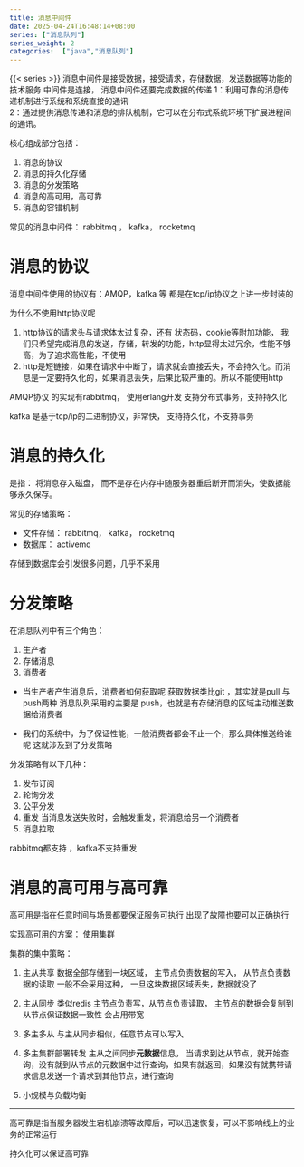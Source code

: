 ```yaml
---
title: 消息中间件
date: 2025-04-24T16:48:14+08:00  
series: ["消息队列"]
series_weight: 2
categories:  ["java","消息队列"] 
---
```

{{< series >}}
消息中间件是接受数据，接受请求，存储数据，发送数据等功能的技术服务
中间件是连接， 消息中间件还要完成数据的传递
1：利用可靠的消息传递机制进行系统和系统直接的通讯  
2：通过提供消息传递和消息的排队机制，它可以在分布式系统环境下扩展进程间的通讯。



核心组成部分包括： 
1. 消息的协议
2. 消息的持久化存储
3. 消息的分发策略
4. 消息的高可用，高可靠
5. 消息的容错机制

常见的消息中间件：
rabbitmq ， kafka， rocketmq


# 消息的协议
消息中间件使用的协议有：AMQP，kafka 等
都是在tcp/ip协议之上进一步封装的

为什么不使用http协议呢
1. http协议的请求头与请求体太过复杂，还有 状态码，cookie等附加功能， 我们只希望完成消息的发送，存储，转发的功能，http显得太过冗余，性能不够高，为了追求高性能，不使用
2. http是短链接，如果在请求中中断了，请求就会直接丢失，不会持久化。而消息是一定要持久化的，如果消息丢失，后果比较严重的。所以不能使用http

AMQP协议 的实现有rabbitmq， 使用erlang开发
支持分布式事务，支持持久化

kafka 是基于tcp/ip的二进制协议，非常快，
支持持久化，不支持事务



# 消息的持久化
是指： 将消息存入磁盘，
而不是存在内存中随服务器重启断开而消失，使数据能够永久保存。

常见的存储策略：
- 文件存储： rabbitmq， kafka， rocketmq
- 数据库： activemq

存储到数据库会引发很多问题，几乎不采用


# 分发策略
在消息队列中有三个角色：
1. 生产者
2. 存储消息
3. 消费者


- 当生产者产生消息后，消费者如何获取呢
	获取数据类比git ，其实就是pull 与push两种
	消息队列采用的主要是 push，也就是有存储消息的区域主动推送数据给消费者

- 我们的系统中，为了保证性能，一般消费者都会不止一个，那么具体推送给谁呢 
	这就涉及到了分发策略


分发策略有以下几种：
1. 发布订阅
2. 轮询分发
3. 公平分发
4. 重发 当消息发送失败时，会触发重发，将消息给另一个消费者
5. 消息拉取

rabbitmq都支持 ，kafka不支持重发


# 消息的高可用与高可靠
高可用是指在任意时间与场景都要保证服务可执行
出现了故障也要可以正确执行

实现高可用的方案： 使用集群

集群的集中策略：
1. 主从共享
数据全部存储到一块区域， 主节点负责数据的写入， 从节点负责数据的读取
一般不会采用这种， 一旦这块数据区域丢失，数据就没了

2. 主从同步 类似redis 
主节点负责写，从节点负责读取， 主节点的数据会复制到从节点保证数据一致性
会占用带宽

3. 多主多从
与主从同步相似，任意节点可以写入

4. 多主集群部署转发
主从之间同步**元数据**信息， 当请求到达从节点，就开始查询，没有就到从节点的元数据中进行查询，如果有就返回，如果没有就携带请求信息发送一个请求到其他节点，进行查询


5. 小规模与负载均衡


--- 
高可靠是指当服务器发生宕机崩溃等故障后，可以迅速恢复，可以不影响线上的业务的正常运行

持久化可以保证高可靠